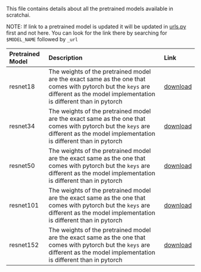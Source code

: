 This file contains details about all the pretrained models available in scratchai.

NOTE: If link to a pretrained model is updated it will be updated in [urls.py](https://github.com/iArunava/scratchai/blob/master/scratchai/pretrained/urls.py)
first and not here. You can look for the link there by searching for `$MODEL_NAME` followed by `_url`


| Pretrained Model | Description | Link |
| :--- | :------| :--- |
| resnet18 | The weights of the pretrained model are the exact same as the one that comes with pytorch but the `keys` are different as the model implementation is different than in pytorch | [download](https://www.dropbox.com/s/ln4i4547jvn5wr8/resnet18.pth?dl=1) |
| resnet34 | The weights of the pretrained model are the exact same as the one that comes with pytorch but the `keys` are different as the model implementation is different than in pytorch | [download](https://www.dropbox.com/s/2mxj66dqtfqss2c/resnet34.pth?dl=1) |
| resnet50 | The weights of the pretrained model are the exact same as the one that comes with pytorch but the `keys` are different as the model implementation is different than in pytorch | [download](https://www.dropbox.com/s/hinaadj4kj1rsl0/resnet50.pth?dl=1) |
| resnet101 | The weights of the pretrained model are the exact same as the one that comes with pytorch but the `keys` are different as the model implementation is different than in pytorch | [download](https://www.dropbox.com/s/11u40th2ygsz9u0/resnet101.pth?dl=1) |
| resnet152 | The weights of the pretrained model are the exact same as the one that comes with pytorch but the `keys` are different as the model implementation is different than in pytorch | [download](https://www.dropbox.com/s/9babg74hcgx1w9l/resnet152.pth?dl=1) |
